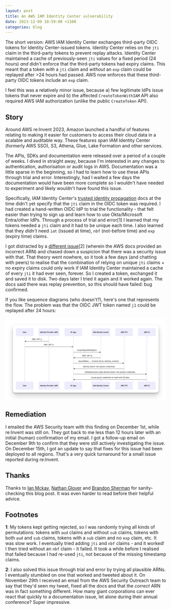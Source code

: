```yaml
---
layout: post
title: An AWS IAM Identity Center vulnerability
date: 2023-12-09 10:59:00 +1100
categories: blog
---
```


The short version: AWS IAM Identity Center exchanges third-party OIDC tokens
for Identity Center-issued tokens. Identity Center relies on the `jti` claim in the 
third-party tokens to prevent replay attacks. Identity Center maintained a cache of 
previously-seen `jti` values for a fixed period (24 hours) _and_ didn't enforce that 
the third-party tokens had expiry claims. This meant that a token _with_ a `jti` 
claim and _without_ an `exp` claim could be replayed after >24 hours had passed. 
AWS now enforces that these third-party OIDC tokens include an `exp` claim.

I feel this was a relatively minor issue, because a) few legitimate IdPs issue 
tokens that never expire and b) the affected `CreateTokenWithIAM` API also 
required AWS IAM authorization (unlike the public `CreateToken` API). 

## Story

Around AWS re:Invent 2023, Amazon launched a handful of features relating to 
making it easier for customers to access their cloud data in a scalable and 
auditable way. These features span IAM Identity Center (formerly AWS SSO), S3, 
Athena, Glue, Lake Formation and other services. 

The APIs, SDKs and documentation were released over a period of a couple of weeks.
I dived in straight away, because I'm interested in any changes to authentication,
authorisation or audit logs in AWS. Documentation was a little sparse in the 
beginning, so I had to learn how to use these APIs through trial and error. 
Interestingly,  had I waited a few days the documentation would have been more 
complete so I  wouldn't have needed to experiment and likely wouldn't have found 
this issue.

Specifically, IAM Identity Center's [trusted identity propagation][tip-docs] docs
at the time didn't yet specify that the `jti` claim in the OIDC token was required.
I had created a hand-written OIDC IdP to trial the functionality - that felt 
easier than trying to sign up and learn how to use Okta/Microsoft Entra/other IdPs.
Through a process of trial and error[1] I learned that my tokens needed a `jti` 
claim and it had to be unique each time. I also learned that they *didn't* need 
`iat` (issued at time), `nbf` (not-before time) and `exp` (expiry time) claims. 

I got distracted by a [different issue][tweet][2] (wherein the AWS docs provided
an incorrect ARN) and chased down a suspicion that there was a security issue 
with that. That theory went nowhere, so it took a few days (and chatting with 
peers) to realise that the combination of relying on unique `jti` claims + no 
expiry claims could only work if IAM Identity Center maintained a cache of 
every `jti` it had ever seen, forever. So I created a token, exchanged it and 
saved it to disk. Two days later I tried it again and it worked again. The docs 
said there was replay prevention, so this should have failed: bug confirmed.

If you like sequence diagrams (who doesn't?), here's one that represents the flow.
The problem was that the OIDC JWT token named `j1` could be replayed after 24 
hours:

![sequence diagram](/assets/2023-12-09-sequence-diagram.png)

## Remediation

I emailed the AWS Security team with this finding on December 1st, while re:Invent
was still on. They got back to me less than 12 hours later with an initial (human)
confirmation of my email. I got a follow-up email on December 9th to confirm that
they were still actively investigating the issue. On December 15th, I got an update
to say that fixes for this issue had been deployed to all regions. That's a very
quick turnaround for a small issue reported during re:Invent.

## Thanks

Thanks to [Ian Mckay][ian], [Nathan Glover][nathan] and [Brandon Sherman][brandon]
for sanity-checking this blog post. It was even harder to read before their helpful
advice.

## Footnotes

**1**: My tokens kept getting rejected, so I was randomly trying all kinds of 
permutations: tokens with `aud` claims and without `sub` claims, tokens with 
both `aud` and  `sub` claims, tokens with a `sub` claim and no `exp` claim, etc. 
It was slow work. I eventually tried adding `jti` and `nbf` claims - and it worked! 
I then tried without an `nbf` claim - it failed. It took a while before I realised 
that failed because I had re-used `jti`, not because of the missing timestamp
claims.

**2**: I also solved this issue through trial and error by trying all plausible
ARNs. I eventually stumbled on one that worked and tweeted about it. On November
29th I received an email from the AWS Security Outreach team to say that they'd
seen my tweet, fixed all the docs and that the *correct* ARN was in fact something
different. How many giant corporations can ever react that quickly to a 
documentation issue, let alone during their annual conference? Super impressive. 

[tip-docs]: https://docs.aws.amazon.com/singlesignon/latest/userguide/using-apps-with-trusted-token-issuer.html
[tweet]: https://twitter.com/__steele/status/1729382775202144670
[ian]: https://twitter.com/iann0036
[nathan]: https://twitter.com/nathangloverAUS
[brandon]: https://social.securitytheater.net/@spaceinvader
